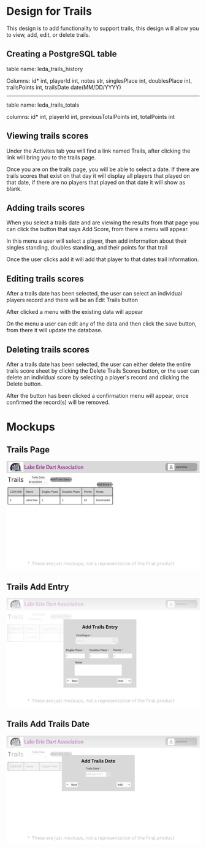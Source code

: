 # Design for Trails
This design is to add functionality to support trails, this design will allow you to view, add, edit, or delete trails.

## Creating a PostgreSQL table
table name: leda_trails_history

Columns: id* int, playerId int, notes str, singlesPlace int, doublesPlace int, trailsPoints int, trailsDate date(MM/DD/YYYY)
___
table name: leda_trails_totals

columns: id* int, playerId int, previousTotalPoints int, totalPoints int

## Viewing trails scores
Under the Activites tab you will find a link named Trails, after clicking the link will bring you to the trails page.

Once you are on the trails page, you will be able to select a date. If there are trails scores that exist on that day it will display all players that played on that date, if there are no players that played on that date it will show as blank.

## Adding trails scores
When you select a trails date and are viewing the results from that page you can click the button that says Add Score, from there a menu will appear.

In this menu a user will select a player, then add information about their singles standing, doubles standing, and their points for that trail

Once the user clicks add it will add that player to that dates trail information.

## Editing trails scores
After a trails date has been selected, the user can select an individual players record and there will be an Edit Trails button

After clicked a menu with the existing data will appear

On the menu a user can edit any of the data and then click the save button, from there it will update the database.

## Deleting trails scores
After a trails date has been selected, the user can either delete the entire trails score sheet by clicking the Delete Trails Scores button, or the user can delete an individual score by selecting a player's record and clicking the Delete button.

After the button has been clicked a confirmation menu will appear, once confirmed the record(s) will be removed.

# Mockups
## Trails Page
![image](../../Mockups/Activities/leda_trails.png)
## Trails Add Entry
![image](../../Mockups/Activities/leda_trails_add_entry.png)
## Trails Add Trails Date
![image](../../Mockups/Activities/leda_trails_add_trails_date.png)
